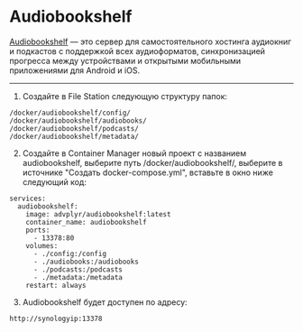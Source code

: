 # Audiobookshelf

[Audiobookshelf](https://github.com/advplyr/audiobookshelf) — это сервер для самостоятельного хостинга аудиокниг и подкастов с поддержкой всех аудиоформатов, синхронизацией прогресса между устройствами и открытыми мобильными приложениями для Android и iOS.

---

1. Создайте в File Station следующую структуру папок:

```
/docker/audiobookshelf/config/
/docker/audiobookshelf/audiobooks/
/docker/audiobookshelf/podcasts/
/docker/audiobookshelf/metadata/
```

2. Создайте в Container Manager новый проект с названием audiobookshelf, выберите путь /docker/audiobookshelf/, выберите в источнике "Создать docker-compose.yml", вставьте в окно ниже следующий код:

```
services:
  audiobookshelf:
    image: advplyr/audiobookshelf:latest
    container_name: audiobookshelf
    ports:
      - 13378:80
    volumes:
      - ./config:/config
      - ./audiobooks:/audiobooks
      - ./podcasts:/podcasts
      - ./metadata:/metadata
    restart: always
```

3. Audiobookshelf будет доступен по адресу:

```
http://synologyip:13378
```
